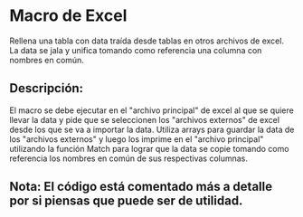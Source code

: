 # **Macro de Excel**

Rellena una tabla con data traída desde tablas en otros archivos de excel. La data se jala y unifica tomando como referencia una columna con nombres en común.

## **Descripción:**

El macro se debe ejecutar en el "archivo principal" de excel al que se quiere llevar la data y pide que se seleccionen los "archivos externos" de excel desde los que se va a importar la data. Utiliza arrays para guardar la data de los "archivos externos" y luego los imprime en el "archivo principal" utilizando la función Match para lograr que la data se copie tomando como referencia los nombres en común de sus respectivas columnas.

## **Nota:** El código está comentado más a detalle por si piensas que puede ser de utilidad.

